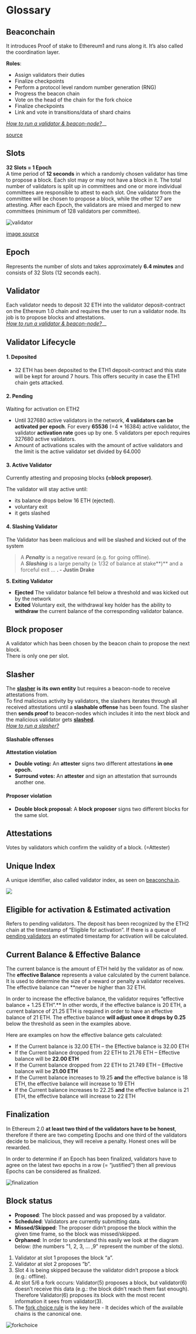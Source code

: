 # Glossary

## Beaconchain

It introduces Proof of stake to Ethereum1 and runs along it. It’s also called the coordination layer.

**Roles**:

* Assign validators their duties
* Finalize checkpoints
* Perform a protocol level random number generation \(RNG\)
* Progress the beacon chain
* Vote on the head of the chain for the fork choice
* Finalize checkpoints
* Link and vote in transitions/data of shard chains

[_How to run a validator & beacon-node?_](https://kb.beaconcha.in/tutorial-eth2-multiclient/prysm-client)\_\_

[source](https://notes.ethereum.org/@djrtwo/Bkn3zpwxB#High-level-overview)

## Slots

**32 Slots = 1 Epoch**  
A time period of **12 seconds** in which a randomly chosen validator has time to propose a block. Each slot may or may not have a block in it. The total number of validators is split up in committees and one or more individual committees are responsible to attest to each slot. One validator from the committee will be chosen to propose a block, while the other 127 are attesting. After each Epoch, the validators are mixed and merged to new committees \(minimum of 128 validators per committee\).

![validator](https://user-images.githubusercontent.com/26490734/73458538-bd09eb80-4375-11ea-83a1-27b5fb1394a1.png)

[image source](https://medium.com/coinmonks/eth2-0-phase-0-basics-for-new-contributors-8a0a22bc38c7)

## Epoch

Represents the number of slots and takes approximately **6.4 minutes** and consists of 32 Slots \(12 seconds each\).

## Validator

Each validator needs to deposit 32 ETH into the validator deposit-contract on the Ethereum 1.0 chain and requires the user to run a validator node. Its job is to propose blocks and attestations.  
[_How to run a validator & beacon-node?_](https://kb.beaconcha.in/tutorial-eth2-multiclient/prysm-client)\_\_

## **Validator Lifecycle**

#### **1. Deposited** 

* 32 ETH has been deposited to the ETH1 deposit-contract and this state will be kept for around 7 hours. This offers security in case the ETH1 chain gets attacked.

#### **2. Pending**

Waiting for activation on ETH2

* Until 327680 active validators in the network, **4 validators can be activated per epoch**.  For every **65536** \(=4 \* 16384\) active validator, the validator **activation rate** goes up by one. 5 validators per epoch requires 327680 active validators. 
* Amount of activations scales with the amount of active validators and the limit is the active validator set divided by 64.000

#### **3. Active Validator** 

Currently attesting and proposing blocks **\(=block proposer\)**.

The validator will stay active until:

* its balance drops below 16 ETH \(ejected\).
* voluntary exit
* it gets slashed

#### **4. Slashing Validator** 

The Validator has been malicious and will be slashed and kicked out of the system

> A _**Penalty**_ is a negative reward \(e.g. for going offline\).   
> A _**Slashing**_ is a large penalty \(≥ 1/32 of balance at stake**\)** and a forceful exit ... **. - Justin Drake**

  
**5. Exiting Validator**

* **Ejected**  The validator balance fell below a threshold and was kicked out by the network 
* **Exited**  Voluntary exit, the withdrawal key holder has the ability to **withdraw** the current balance of the corresponding validator balance.

## Block proposer

A validator which has been chosen by the beacon chain to propose the next block.   
There is only one per slot.

## Slasher 

The [**slasher**](https://kb.beaconcha.in/tutorial-eth2-multiclient/prysm-client/slasher-windows-macos--prysm) **is its own entity** but requires a beacon-node to receive attestations from.  
To find malicious activity by validators, the slashers iterates through all received attestations until a **slashable offense** has been found. The slasher then **sends proof** to beacon-nodes which includes it into the next block and the malicious validator gets [**slashed**](https://kb.beaconcha.in/glossary#4-slashing-validator).  
[_How to run a slasher?_](https://kb.beaconcha.in/tutorial-eth2-multiclient/prysm-client/slasher-windows-macos--prysm)  


#### **Slashable offenses**

**Attestation violation**

* **Double voting:** An **attester** signs two different attestations **in one epoch.**
* **Surround votes:** An **attester** and sign an attestation that surrounds another one.

#### Proposer violation

* **Double block proposal:** A **block** **proposer** signs two different blocks for the same slot.

## Attestations

Votes by validators which confirm the validity of a block. \(=Attester\)

## Unique Index

A unique identifier, also called validator index, as seen on [beaconcha.in](https://www.beaconcha.in/).

![](https://user-images.githubusercontent.com/26490734/73483294-7630eb80-439f-11ea-85ef-2ce08c7a7e1a.png)

## Eligible for activation & Estimated activation

Refers to pending validators. The deposit has been recognized by the ETH2 chain at the timestamp of “Eligible for activation”. If there is a queue of [pending validators](https://www.beaconcha.in/validators) an estimated timestamp for activation will be calculated.

## Current Balance & Effective Balance

The current balance is the amount of ETH held by the validator as of now. The **effective Balance** represents a value calculated by the current balance. It is used to determine the size of a reward or penalty a validator receives. The effective balance can **never be higher than 32 ETH.  
  
In order to increase the effective balance, the validator requires “effective balance + 1.25 ETH”.** In other words, if the effective balance is 20 ETH, a current balance of 21.25 ETH is required in order to have an effective balance of 21 ETH. The effective balance **will adjust once it drops by 0.25** below the threshold as seen in the examples above.

Here are examples on how the effective balance gets calculated:

* If the Current balance is 32.00 ETH – the Effective balance is 32.00 ETH
* If the Current balance dropped from 22 ETH to 21.76 ETH – Effective balance will be **22.00 ETH**
* If the Current balance dropped from 22 ETH to 21.749 ETH – Effective balance will be **21.00 ETH**
* If the Current balance increases to 19.25 **and** the effective balance is 18 ETH, the effective balance will increase to 19 ETH
* If the Current balance increases to 22.25 **and** the effective balance is 21 ETH, the effective balance will increase to 22 ETH

## Finalization

In Ethereum 2.0 **at least two third of the validators have to be honest**, therefore if there are two competing Epochs and one third of the validators decide to be malicious, they will receive a penalty. Honest ones will be rewarded.

In order to determine if an Epoch has been finalized, validators have to agree on the latest two epochs in a row \(= “justified”\) then all previous Epochs can be considered as finalized.

![finalization](https://user-images.githubusercontent.com/26490734/73467349-81761e00-4383-11ea-8733-af69fa72ebf6.png)

## Block status

* **Proposed**: The block passed and was proposed by a validator.
* **Scheduled**: Validators are currently submitting data.
* **Missed/Skipped**: The proposer didn’t propose the block within the given time frame, so the block was missed/skipped.
* **Orphaned**: In order to understand this easily we look at the diagram below: \(the numbers "1, 2, 3, ... ,9" represent the number of the slots\).

1. Validator at slot 1 proposes the block “a”.
2. Validator at slot 2 proposes “b”.
3. Slot 4 is being skipped because the validator didn’t propose a block \(e.g.: offline\).
4. At slot 5/6 a fork occurs: Validator\(5\) proposes a block, but validator\(6\) doesn’t receive this data \(e.g.: the block didn’t reach them fast enough\). Therefore Validator\(6\) proposes its block with the most recent information it sees from validator\(3\).
5. The [fork choice rule](https://notes.ethereum.org/@vbuterin/rkhCgQteN?type=view#LMD-GHOST-fork-choice-rule) is the key here - It decides which of the available chains is the canonical one.

![forkchoice](https://user-images.githubusercontent.com/26490734/73468330-e67e4380-4384-11ea-81cd-cb18d7a88e92.png)

